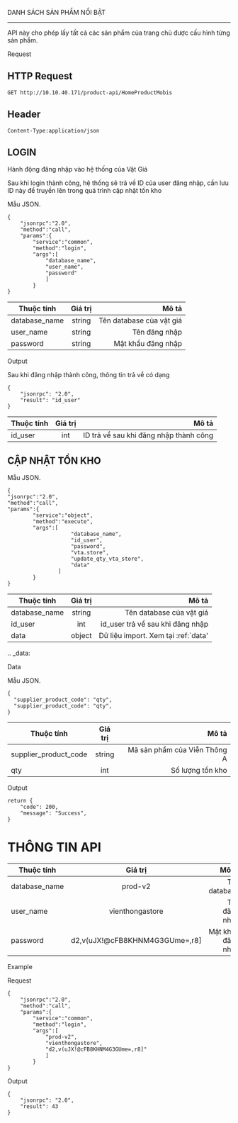 
DANH SÁCH SẢN PHẨM NỔI BẬT
********************


API này cho phép lấy tất cả các sản phẩm của trang chủ được cấu hình từng sản phẩm.

Request


HTTP Request
------------

    GET http://10.10.40.171/product-api/HomeProductMobis

Header
------


    Content-Type:application/json

    
    
LOGIN
-----
Hành động đăng nhập vào hệ thống của Vật Giá

Sau khi login thành công, hệ thống sẽ trả về ID của user đăng nhập, cần lưu ID này để truyền lên trong quá trình cập nhật tồn kho

Mẫu JSON.


    {
        "jsonrpc":"2.0",
        "method":"call",
        "params":{
            "service":"common",
            "method":"login",
            "args":[
                "database_name",
                "user_name",
                "password"
                ]
            }
    }

|   Thuộc tính   | Giá trị |                  Mô tả                   |
| -------------- |:-------:| ----------------------------------------:|
| database_name  | string  | Tên database của vật giá                 |
| user_name      | string  | Tên đăng nhập                            |
| password       | string  | Mật khẩu đăng nhập                       |

Output

Sau khi đăng nhập thành công, thông tin trả về có dạng

    {
        "jsonrpc": "2.0",
        "result": "id_user"
    }

|   Thuộc tính   | Giá trị |                  Mô tả                   |
| -------------- |:-------:| ----------------------------------------:|
| id_user        | int     | ID trả về sau khi đăng nhập thành công   |

    
CẬP NHẬT TỒN KHO
-----

Mẫu JSON.

    {
    "jsonrpc":"2.0",
    "method":"call",
    "params":{
            "service":"object",
            "method":"execute",
            "args":[
                        "database_name",
                        "id_user",
                        "password",
                        "vta.store",
                        "update_qty_vta_store",
                        "data"
                    ]
            }
    }


|   Thuộc tính   | Giá trị |                  Mô tả                   |
| -------------- |:-------:| ----------------------------------------:|
| database_name  | string  | Tên database của vật giá                 |
| id_user        | int     | id_user trả về sau khi đăng nhập         |
| data           | object  | Dữ liệu import. Xem tại :ref:`data'      |





.. _data:

Data

Mẫu JSON.

    {
      "supplier_product_code": "qty",
      "supplier_product_code": "qty",
    }


|   Thuộc tính         | Giá trị |                  Mô tả                   |
| -------------------- |:-------:| ----------------------------------------:|
|supplier_product_code | string  | Mã sản phẩm của Viễn Thông A             |
| qty                  | int     | Số lượng tồn kho                         |





Output

    return {
        "code": 200,
        "message": "Success",
    }


THÔNG TIN API
=============

|   Thuộc tính         | Giá trị                       |                  Mô tả                   |
| -------------------- |:-----------------------------:| ----------------------------------------:|
|database_name         | prod-v2                       | Tên database                             |
| user_name            | vienthongastore               | Tên đăng nhập                            |
| password             | d2,v(uJX!@cFB8KHNM4G3GUme=,r8]| Mật khẩu đăng nhập                       |

Example

Request

    {
        "jsonrpc":"2.0",
        "method":"call",
        "params":{
            "service":"common",
            "method":"login",
            "args":[
                "prod-v2",
                "vienthongastore",
                "d2,v(uJX!@cFB8KHNM4G3GUme=,r8]"
                ]
            }
    }
    
Output

    {
        "jsonrpc": "2.0",
        "result": 43
    }

    
